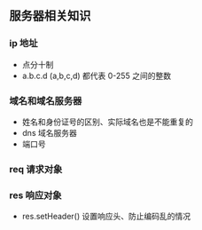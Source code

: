 ## 服务器相关知识

### ip 地址

- 点分十制
- a.b.c.d (a,b,c,d) 都代表 0-255 之间的整数

### 域名和域名服务器

- 姓名和身份证号的区别、实际域名也是不能重复的
- dns 域名服务器
- 端口号

### req 请求对象

### res 响应对象

- res.setHeader() 设置响应头、防止编码乱的情况
